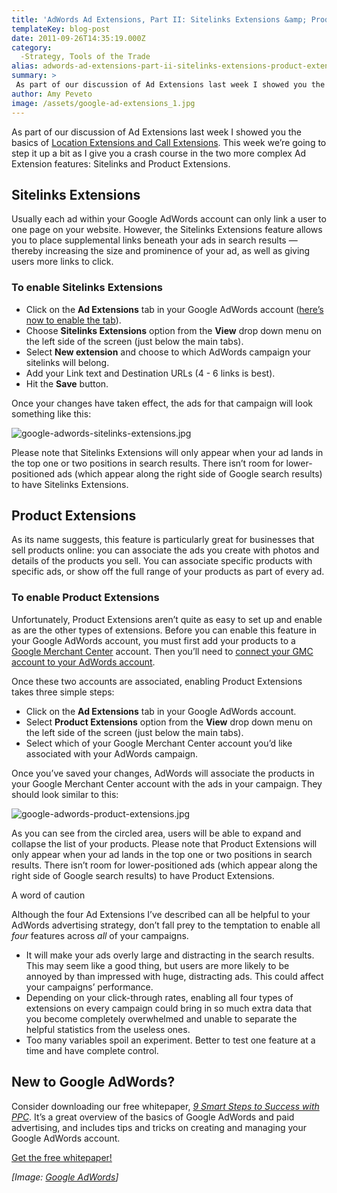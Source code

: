 ```yaml
---
title: 'AdWords Ad Extensions, Part II: Sitelinks Extensions &amp; Product Extensions'
templateKey: blog-post
date: 2011-09-26T14:35:19.000Z
category: 
  -Strategy, Tools of the Trade
alias: adwords-ad-extensions-part-ii-sitelinks-extensions-product-extensions
summary: > 
 As part of our discussion of Ad Extensions last week I showed you the basics of Location Extensions and Call Extensions. This week we’re going to step it up a bit as I give you a crash course in the two more complex Ad Extension features: Sitelinks and Product Extensions.
author: Amy Peveto
image: /assets/google-ad-extensions_1.jpg
---
```


As part of our discussion of Ad Extensions last week I showed you the basics of [Location Extensions and Call Extensions](/blog/09/19/2011/adwords-ad-extensions-part-i-location-call-extensions). This week we’re going to step it up a bit as I give you a crash course in the two more complex Ad Extension features: Sitelinks and Product Extensions.

Sitelinks Extensions
--------------------

Usually each ad within your Google AdWords account can only link a user to one page on your website. However, the Sitelinks Extensions feature allows you to place supplemental links beneath your ads in search results — thereby increasing the size and prominence of your ad, as well as giving users more links to click.

### To enable Sitelinks Extensions

*   Click on the **Ad Extensions** tab in your Google AdWords account ([here’s now to enable the tab](/blog/09/19/2011/adwords-ad-extensions-part-i-location-call-extensions)).
*   Choose **Sitelinks Extensions** option from the **View** drop down menu on the left side of the screen (just below the main tabs).
*   Select **New extension** and choose to which AdWords campaign your sitelinks will belong.
*   Add your Link text and Destination URLs (4 - 6 links is best).
*   Hit the **Save** button.

Once your changes have taken effect, the ads for that campaign will look something like this:

![google-adwords-sitelinks-extensions.jpg](/sites/default/files/google-adwords-sitelinks-extensions.jpg)

Please note that Sitelinks Extensions will only appear when your ad lands in the top one or two positions in search results. There isn’t room for lower-positioned ads (which appear along the right side of Google search results) to have Sitelinks Extensions.

Product Extensions
------------------

As its name suggests, this feature is particularly great for businesses that sell products online: you can associate the ads you create with photos and details of the products you sell. You can associate specific products with specific ads, or show off the full range of your products as part of every ad.

### To enable Product Extensions

Unfortunately, Product Extensions aren’t quite as easy to set up and enable as are the other types of extensions. Before you can enable this feature in your Google AdWords account, you must first add your products to a [Google Merchant Center](https://support.google.com/merchants/answer/188493?hl=en) account. Then you’ll need to [connect your GMC account to your AdWords account](https://support.google.com/adwords/answer/2454022?hl=en&from=141833&rd=2).

Once these two accounts are associated, enabling Product Extensions takes three simple steps:

*   Click on the **Ad Extensions** tab in your Google AdWords account.
*   Select **Product Extensions** option from the **View** drop down menu on the left side of the screen (just below the main tabs).
*   Select which of your Google Merchant Center account you’d like associated with your AdWords campaign.

Once you’ve saved your changes, AdWords will associate the products in your Google Merchant Center account with the ads in your campaign. They should look similar to this:

![google-adwords-product-extensions.jpg](/sites/default/files/google-adwords-product-extensions.jpg)

As you can see from the circled area, users will be able to expand and collapse the list of your products. Please note that Product Extensions will only appear when your ad lands in the top one or two positions in search results. There isn’t room for lower-positioned ads (which appear along the right side of Google search results) to have Product Extensions.

A word of caution

Although the four Ad Extensions I’ve described can all be helpful to your AdWords advertising strategy, don’t fall prey to the temptation to enable all _four_ features across _all_ of your campaigns.

*   It will make your ads overly large and distracting in the search results. This may seem like a good thing, but users are more likely to be annoyed by than impressed with huge, distracting ads. This could affect your campaigns’ performance.
*   Depending on your click-through rates, enabling all four types of extensions on every campaign could bring in so much extra data that you become completely overwhelmed and unable to separate the helpful statistics from the useless ones.
*   Too many variables spoil an experiment. Better to test one feature at a time and have complete control.

New to Google AdWords?
----------------------

Consider downloading our free whitepaper, [_9 Smart Steps to Success with PPC_](/9-smart-steps-success-ppc). It’s a great overview of the basics of Google AdWords and paid advertising, and includes tips and tricks on creating and managing your Google AdWords account.

[Get the free whitepaper!](/9-smart-steps-success-ppc)

_\[Image: [Google AdWords](https://accounts.google.com/ServiceLogin?service=adwords&hl=en_US&ltmpl=regionalc&passive=true&ifr=false&alwf=true&continue=https://adwords.google.com/um/gaiaauth?apt%3DNone)\]_